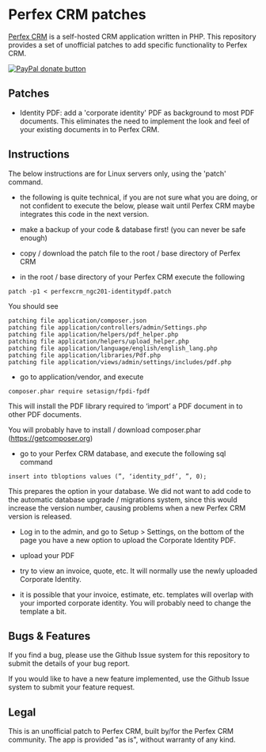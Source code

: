 # Perfex CRM patches

[Perfex CRM](https://www.perfexcrm.com) is a self-hosted CRM application written in PHP. This repository provides a set of unofficial patches to add specific functionality to Perfex CRM.

<span class="badge-paypal"><a href="https://www.paypal.com/cgi-bin/webscr?cmd=_s-xclick&hosted_button_id=9JKAQMYRN36EE" title="Donate to this project using Paypal"><img src="https://img.shields.io/badge/paypal-donate-blue.svg" alt="PayPal donate button" /></a></span>

## Patches

* Identity PDF: add a 'corporate identity' PDF as background to most PDF documents. This eliminates the need to implement the look and feel of your existing documents in to Perfex CRM.

## Instructions

The below instructions are for Linux servers only, using the 'patch' command.

* the following is quite technical, if you are not sure what you are doing, or not confident to execute the below, please wait until Perfex CRM maybe integrates this code in the next version.

* make a backup of your code & database first! (you can never be safe enough)

* copy / download the patch file to the root / base directory of Perfex CRM

* in the root / base directory of your Perfex CRM execute the following

```
patch -p1 < perfexcrm_ngc201-identitypdf.patch
```

You should see

```
patching file application/composer.json
patching file application/controllers/admin/Settings.php
patching file application/helpers/pdf_helper.php
patching file application/helpers/upload_helper.php
patching file application/language/english/english_lang.php
patching file application/libraries/Pdf.php
patching file application/views/admin/settings/includes/pdf.php
```

* go to application/vendor, and execute

```
composer.phar require setasign/fpdi-fpdf
```

This will install the PDF library required to ‘import’ a PDF document in to other PDF documents.

You will probably have to install / download composer.phar (https://getcomposer.org)

* go to your Perfex CRM database, and execute the following sql command

```
insert into tbloptions values (”, ‘identity_pdf’, ”, 0);
```

This prepares the option in your database. We did not want to add code to the automatic database upgrade / migrations system, since this would increase the version number, causing problems when a new Perfex CRM version is released.

* Log in to the admin, and go to Setup > Settings, on the bottom of the page you have a new option to upload the Corporate Identity PDF.

* upload your PDF

* try to view an invoice, quote, etc. It will normally use the newly uploaded Corporate Identity.

* it is possible that your invoice, estimate, etc. templates will overlap with your imported corporate identity. You will probably need to change the template a bit.


## Bugs & Features

If you find a bug, please use the Github Issue system for this repository to submit the details of your bug report.

If you would like to have a new feature implemented, use the Github Issue system to submit your feature request.


## Legal

This is an unofficial patch to Perfex CRM, built by/for the Perfex CRM community. The app is provided "as is", without warranty of any kind.



